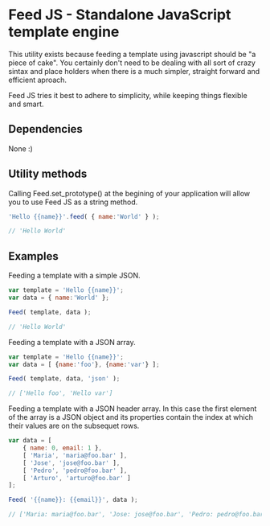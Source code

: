 Feed JS - Standalone JavaScript template engine
=======

This utility exists because feeding a template using javascript should be "a piece of cake". You certainly don't need to be dealing with all sort of crazy sintax and place holders when there is a much simpler, straight forward and efficient aproach.

Feed JS tries it best to adhere to simplicity, while keeping things flexible and smart.

Dependencies
--------------------------------------
None :)

Utility methods
--------------------------------------

Calling Feed.set_prototype() at the begining of your application will allow you to use Feed JS as a string method.
```javascript
'Hello {{name}}'.feed( { name:'World' } );

// 'Hello World'
```

Examples
--------------------------------------

Feeding a template with a simple JSON.

```javascript
var template = 'Hello {{name}}';
var data = { name:'World' };

Feed( template, data );

// 'Hello World'
```

Feeding a template with a JSON array.

```javascript
var template = 'Hello {{name}}';
var data = [ {name:'foo'}, {name:'var'} ];

Feed( template, data, 'json' );

// ['Hello foo', 'Hello var']
```

Feeding a template with a JSON header array. In this case the first element of the array is a JSON object and its properties contain the index at which their values are on the subsequet rows.

```javascript
var data = [
    { name: 0, email: 1 },
    [ 'Maria', 'maria@foo.bar' ],
    [ 'Jose', 'jose@foo.bar' ],
    [ 'Pedro', 'pedro@foo.bar' ],
    [ 'Arturo', 'arturo@foo.bar' ]
];

Feed( '{{name}}: {{email}}', data );

// ['Maria: maria@foo.bar', 'Jose: jose@foo.bar', 'Pedro: pedro@foo.bar', 'Arturo: arturo@foo.bar']
```